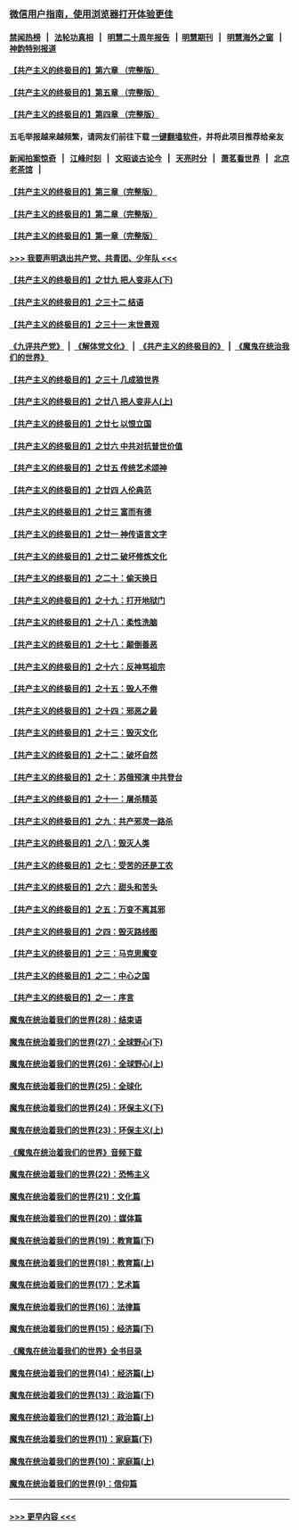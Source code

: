 ### [微信用户指南，使用浏览器打开体验更佳](https://github.com/gfw-breaker/banned-news1/blob/master/indexes/wechat-guide.md?t=0)
#### [禁闻热榜](热点新闻.md?t=0)  &nbsp;&nbsp;|&nbsp;&nbsp; [法轮功真相](https://github.com/gfw-breaker/truth/blob/master/README.md?t=0) &nbsp;&nbsp;|&nbsp;&nbsp; [明慧二十周年报告](https://github.com/gfw-breaker/mh-reports/blob/master/README.md?t=0) &nbsp;&nbsp;|&nbsp;&nbsp;[明慧期刊](https://github.com/gfw-breaker/mh-qikan) &nbsp;&nbsp;|&nbsp;&nbsp; [明慧海外之窗](https://github.com/gfw-breaker/mh-news/blob/master/README.md?t=0) &nbsp;&nbsp;|&nbsp;&nbsp; [神韵特别报道](https://github.com/gfw-breaker/mh-news/blob/master/shenyun.md?t=0)
#### [【共产主义的终极目的】第六章 （完整版）](../pages/nsc422/n11428913.md?t=02171411) 
#### [【共产主义的终极目的】第五章 （完整版）](../pages/nsc422/n11428912.md?t=02171411) 
#### [【共产主义的终极目的】第四章 （完整版）](../pages/nsc422/n11428907.md?t=02171411) 
#### 五毛举报越来越频繁，请网友们前往下载 [一键翻墙软件](https://github.com/gfw-breaker/ssr-accounts)，并将此项目推荐给亲友
#### [新闻拍案惊奇](https://github.com/gfw-breaker/banned-news1/blob/master/pages/link4.md) &nbsp;&nbsp;|&nbsp;&nbsp; [江峰时刻](https://github.com/gfw-breaker/banned-news1/blob/master/pages/link4.md) &nbsp;&nbsp;|&nbsp;&nbsp; [文昭谈古论今](https://github.com/gfw-breaker/banned-news1/blob/master/pages/link4.md) &nbsp;&nbsp;|&nbsp;&nbsp; [天亮时分](https://github.com/gfw-breaker/banned-news1/blob/master/pages/link4.md) &nbsp;&nbsp;|&nbsp;&nbsp; [萧茗看世界](https://github.com/gfw-breaker/banned-news1/blob/master/pages/link4.md) &nbsp;&nbsp;|&nbsp;&nbsp; [北京老茶馆](https://github.com/gfw-breaker/banned-news1/blob/master/pages/link4.md) &nbsp;&nbsp;|&nbsp;&nbsp; 
#### [【共产主义的终极目的】第三章（完整版）](../pages/nsc422/n11428848.md?t=02171411) 
#### [【共产主义的终极目的】第二章（完整版）](../pages/nsc422/n11428831.md?t=02171411) 
#### [【共产主义的终极目的】第一章（完整版）](../pages/nsc422/n11417651.md?t=02171411) 
#### [>>> 我要声明退出共产党、共青团、少年队 <<<](https://github.com/begood0513/goodnews/blob/master/quit/letter.md) 
#### [【共产主义的终极目的】之廿九 把人变非人(下)](../pages/nsc422/n11344140.md?t=02171411) 
#### [【共产主义的终极目的】之三十二 结语](../pages/nsc422/n11360535.md?t=02171411) 
#### [【共产主义的终极目的】之三十一 末世景观](../pages/nsc422/n11351129.md?t=02171411) 
#### [《九评共产党》](https://github.com/begood0513/9ping.md/blob/master/README.md) &nbsp;|&nbsp; [《解体党文化》](../../../../jtdwh.md/blob/master/README.md)  &nbsp;|&nbsp; [《共产主义的终极目的》](../../../../gczydzjmd.md/blob/master/README.md) &nbsp;|&nbsp; [《魔鬼在统治我们的世界》](../../../../mgztzwmdsj.md/blob/master/README.md) 
#### [【共产主义的终极目的】之三十 几成狼世界](../pages/nsc422/n11348280.md?t=02171411) 
#### [【共产主义的终极目的】之廿八 把人变非人(上)](../pages/nsc422/n11340492.md?t=02171411) 
#### [【共产主义的终极目的】之廿七 以恨立国](../pages/nsc422/n11336944.md?t=02171411) 
#### [【共产主义的终极目的】之廿六 中共对抗普世价值](../pages/nsc422/n11324785.md?t=02171411) 
#### [【共产主义的终极目的】之廿五 传统艺术颂神](../pages/nsc422/n11296396.md?t=02171411) 
#### [【共产主义的终极目的】之廿四 人伦典范](../pages/nsc422/n11296397.md?t=02171411) 
#### [【共产主义的终极目的】之廿三 富而有德](../pages/nsc422/n11283598.md?t=02171411) 
#### [【共产主义的终极目的】之廿一 神传语言文字](../pages/nsc422/n11263265.md?t=02171411) 
#### [【共产主义的终极目的】之廿二 破坏修炼文化](../pages/nsc422/n11245728.md?t=02171411) 
#### [【共产主义的终极目的】之二十：偷天换日](../pages/nsc422/n11238846.md?t=02171411) 
#### [【共产主义的终极目的】之十九：打开地狱门](../pages/nsc422/n11206376.md?t=02171411) 
#### [【共产主义的终极目的】之十八：柔性洗脑](../pages/nsc422/n11199994.md?t=02171411) 
#### [【共产主义的终极目的】之十七：颠倒善恶](../pages/nsc422/n11179782.md?t=02171411) 
#### [【共产主义的终极目的】之十六：反神骂祖宗](../pages/nsc422/n11166798.md?t=02171411) 
#### [【共产主义的终极目的】之十五：毁人不倦](../pages/nsc422/n11166792.md?t=02171411) 
#### [【共产主义的终极目的】之十四：邪恶之最](../pages/nsc422/n11150249.md?t=02171411) 
#### [【共产主义的终极目的】之十三：毁灭文化](../pages/nsc422/n11135227.md?t=02171411) 
#### [【共产主义的终极目的】之十二：破坏自然](../pages/nsc422/n11135214.md?t=02171411) 
#### [【共产主义的终极目的】之十：苏俄预演 中共登台](../pages/nsc422/n11118424.md?t=02171411) 
#### [【共产主义的终极目的】之十一：屠杀精英](../pages/nsc422/n11118442.md?t=02171411) 
#### [【共产主义的终极目的】之九：共产邪灵一路杀](../pages/nsc422/n11114139.md?t=02171411) 
#### [【共产主义的终极目的】之八：毁灭人类](../pages/nsc422/n11108503.md?t=02171411) 
#### [【共产主义的终极目的】之七：受苦的还是工农](../pages/nsc422/n11101809.md?t=02171411) 
#### [【共产主义的终极目的】之六：甜头和苦头](../pages/nsc422/n11096971.md?t=02171411) 
#### [【共产主义的终极目的】之五：万变不离其邪](../pages/nsc422/n11091285.md?t=02171411) 
#### [【共产主义的终极目的】之四：毁灭路线图](../pages/nsc422/n11086284.md?t=02171411) 
#### [【共产主义的终极目的】之三：马克思魔变](../pages/nsc422/n11061941.md?t=02171411) 
#### [【共产主义的终极目的】之二：中心之国](../pages/nsc422/n11047728.md?t=02171411) 
#### [【共产主义的终极目的】之一：序言](../pages/nsc422/n11086077.md?t=02171411) 
#### [魔鬼在统治着我们的世界(28)：结束语](../pages/nsc422/n10936246.md?t=02171411) 
#### [魔鬼在统治着我们的世界(27)：全球野心(下)](../pages/nsc422/n10928319.md?t=02171411) 
#### [魔鬼在统治着我们的世界(26)：全球野心(上)](../pages/nsc422/n10900318.md?t=02171411) 
#### [魔鬼在统治着我们的世界(25)：全球化](../pages/nsc422/n10788205.md?t=02171411) 
#### [魔鬼在统治着我们的世界(24)：环保主义(下)](../pages/nsc422/n10695307.md?t=02171411) 
#### [魔鬼在统治着我们的世界(23)：环保主义(上)](../pages/nsc422/n10688613.md?t=02171411) 
#### [《魔鬼在统治着我们的世界》音频下载](../pages/nsc422/n10635553.md?t=02171411) 
#### [魔鬼在统治着我们的世界(22)：恐怖主义](../pages/nsc422/n10614727.md?t=02171411) 
#### [魔鬼在统治着我们的世界(21)：文化篇](../pages/nsc422/n10597706.md?t=02171411) 
#### [魔鬼在统治着我们的世界(20)：媒体篇](../pages/nsc422/n10586579.md?t=02171411) 
#### [魔鬼在统治着我们的世界(19)：教育篇(下)](../pages/nsc422/n10564808.md?t=02171411) 
#### [魔鬼在统治着我们的世界(18)：教育篇(上)](../pages/nsc422/n10526970.md?t=02171411) 
#### [魔鬼在统治着我们的世界(17)：艺术篇](../pages/nsc422/n10499093.md?t=02171411) 
#### [魔鬼在统治着我们的世界(16)：法律篇](../pages/nsc422/n10485969.md?t=02171411) 
#### [魔鬼在统治着我们的世界(15)：经济篇(下)](../pages/nsc422/n10469975.md?t=02171411) 
#### [《魔鬼在统治着我们的世界》全书目录](../pages/nsc422/n10464261.md?t=02171411) 
#### [魔鬼在统治着我们的世界(14)：经济篇(上)](../pages/nsc422/n10457370.md?t=02171411) 
#### [魔鬼在统治着我们的世界(13)：政治篇(下)](../pages/nsc422/n10448270.md?t=02171411) 
#### [魔鬼在统治着我们的世界(12)：政治篇(上)](../pages/nsc422/n10444576.md?t=02171411) 
#### [魔鬼在统治着我们的世界(11)：家庭篇(下)](../pages/nsc422/n10440961.md?t=02171411) 
#### [魔鬼在统治着我们的世界(10)：家庭篇(上)](../pages/nsc422/n10435448.md?t=02171411) 
#### [魔鬼在统治着我们的世界(9)：信仰篇](../pages/nsc422/n10432159.md?t=02171411) 

----
#### [ >>> 更早内容 <<< ](../indexes/nsc422-earlier.md)
